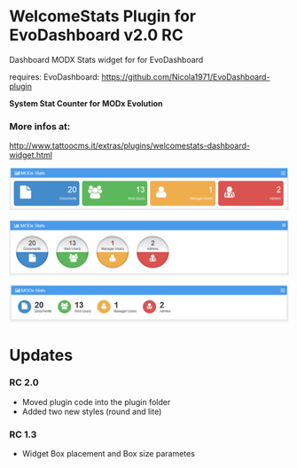 WelcomeStats Plugin for EvoDashboard v2.0 RC
===================

Dashboard MODX Stats widget for for EvoDashboard 

requires: 
EvoDashboard: https://github.com/Nicola1971/EvoDashboard-plugin

**System Stat Counter for MODx Evolution**

### More infos at:
http://www.tattoocms.it/extras/plugins/welcomestats-dashboard-widget.html

![stat](https://raw.githubusercontent.com/Nicola1971/training-materials/master/Images/statbox/stats.jpg)

![stat](https://raw.githubusercontent.com/Nicola1971/training-materials/master/Images/statbox/round-stats.jpg)

![stat](https://raw.githubusercontent.com/Nicola1971/training-materials/master/Images/statbox/lite-stats.jpg)



# Updates

### RC 2.0
* Moved plugin code into the plugin folder
* Added two new styles (round and lite)


### RC 1.3
* Widget Box placement and Box size parametes 
